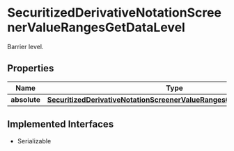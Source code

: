 

# SecuritizedDerivativeNotationScreenerValueRangesGetDataLevel

Barrier level.

## Properties

Name | Type | Description | Notes
------------ | ------------- | ------------- | -------------
**absolute** | [**SecuritizedDerivativeNotationScreenerValueRangesGetDataLevelAbsolute**](SecuritizedDerivativeNotationScreenerValueRangesGetDataLevelAbsolute.md) |  |  [optional]


## Implemented Interfaces

* Serializable


